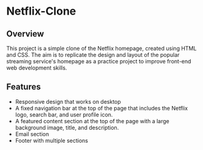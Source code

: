 # Netflix-Clone

## Overview

This project is a simple clone of the Netflix homepage, created using HTML and CSS. The aim is to replicate the design and layout of the popular streaming service's homepage as a practice project to improve front-end web development skills.

## Features

- Responsive design that works on desktop
- A fixed navigation bar at the top of the page that includes the Netflix logo, search bar, and user profile icon.
- A featured content section at the top of the page with a large background image, title, and description.
- Email section
- Footer with multiple sections
